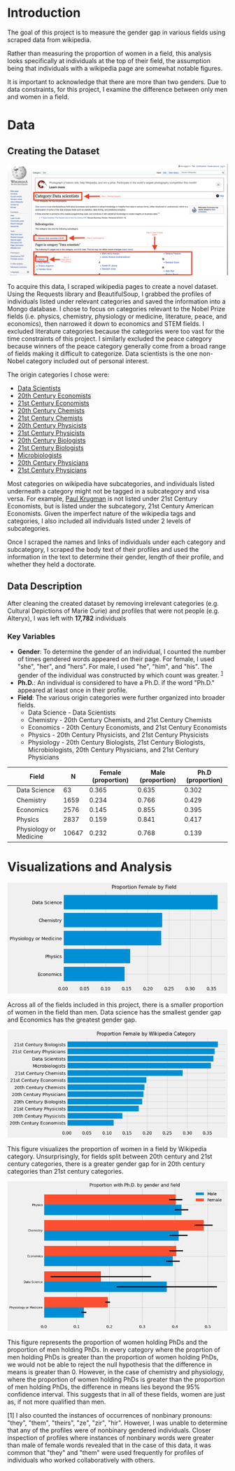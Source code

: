 # Introduction

The goal of this project is to measure the gender gap in various fields using scraped data from wikipedia. 

Rather than measuring the proportion of women in a field, this analysis looks specifically at individuals at the top of their field, the assumption being that individuals with a wikipedia page are somewhat notable figures. 

It is important to acknowledge that there are more than two genders. Due to data constraints, for this project, I examine the difference between only men and women in a field. 


# Data
 
## Creating the Dataset

![alt text](images/Wiki_Scrape.png "Title")

To acquire this data, I scraped wikipedia pages to create a novel dataset. Using the Requests library and BeautifulSoup, I grabbed the profiles of individuals listed under relevant categories and saved the information into a Mongo database. I chose to focus on categories relevant to the Nobel Prize fields (i.e. physics, chemistry, physiology or medicine, literature, peace, and economics), then narrowed it down to economics and STEM fields. I excluded literature categories because the categories were too vast for the time constraints of this project. I similarly excluded the peace category because winners of the peace category generally come from a broad range of fields making it difficult to categorize. Data scientists is the one non-Nobel category included out of personal interest.  

The origin categories I chose were:
- [Data Scientists](https://en.wikipedia.org/wiki/Category:Data_scientists)
- [20th Century Economists](https://en.wikipedia.org/wiki/Category:20th-century_economists)
- [21st Century Economists](https://en.wikipedia.org/wiki/Category:21st-century_economists)
- [20th Century Chemists](https://en.wikipedia.org/wiki/Category:20th-century_chemists)
- [21st Century Chemists](https://en.wikipedia.org/wiki/Category:21st-century_chemists)
- [20th Century Physicists](https://en.wikipedia.org/wiki/Category:20th-century_physicists)
- [21st Century Physicists](https://en.wikipedia.org/wiki/Category:21st-century_physicists)
- [20th Century Biologists](https://en.wikipedia.org/wiki/Category:20th-century_biologists)
- [21st Century Biologists](https://en.wikipedia.org/wiki/Category:21st-century_biologists)
- [Microbiologists ](https://en.wikipedia.org/wiki/Category:Microbiologists)
- [20th Century Physicians](https://en.wikipedia.org/wiki/Category:20th-century_physicians)
- [21st Century Physicians](https://en.wikipedia.org/wiki/Category:21st-century_physicians)

Most categories on wikipedia have subcategories, and individuals listed underneath a category might not be tagged in a subcategory and visa versa. For example, [Paul Krugman](https://en.wikipedia.org/wiki/Paul_Krugman) is not listed under 21st Century Economists, but is listed under the subcategory, 21st Century American Economists. Given the imperfect nature of the wikipedia tags and categories, I also included all individuals listed under 2 levels of subcategories. 

Once I scraped the names and links of individuals under each category and subcategory, I scraped the body text of their profiles and used the information in the text to determine their gender, length of their profile, and whether they held a doctorate. 


## Data Description 
After cleaning the created dataset by removing irrelevant categories (e.g. Cultural Depictions of Marie Curie) and profiles that were not people (e.g. Alteryx), I was left with **17,782** individuals


### Key Variables

- **Gender**: To determine the gender of an individual, I counted the number of times gendered words appeared on their page. For female, I used "she", "her", and "hers". For male, I used "he", "him", and "his". The gender of the individual was constructed by which count was greater. <sup>[1](#foot1)</sup>
- **Ph.D.**: An individual is considered to have a Ph.D. if the word "Ph.D." appeared at least once in their profile. 
- **Field**: The various origin categories were further organized into broader fields. 
    - Data Science - Data Scientists
    - Chemistry - 20th Century Chemists, and 21st Century Chemists
    - Economics - 20th Century Economists, and 21st Century Economists
    - Physics - 20th Century Physicists, and 21st Century Physicists
    - Physiology - 20th Century Biologists, 21st Century Biologists, Microbiologists, 20th Century Physicians, and 21st Century Physicians

|    | Field                  |     N |   Female (proportion) |   Male (proportion) |   Ph.D (proportion) |
|----|------------------------|-------|-----------------------|---------------------|---------------------|
|   | Data Science           |    63 |                 0.365 |               0.635 |               0.302 |
|   | Chemistry              |  1659 |                 0.234 |               0.766 |               0.429 |
|   | Economics              |  2576 |                 0.145 |               0.855 |               0.395 |
|   | Physics                |  2837 |                 0.159 |               0.841 |               0.417 |
|   | Physiology or Medicine | 10647 |                 0.232 |               0.768 |               0.139 |

# Visualizations and Analysis

![alt text](images/PropWomenbyfield.png "Title")

Across all of the fields included in this project, there is a smaller proportion of women in the field than men. Data science has the smallest gender gap and Economics has the greatest gender gap. 


![alt text](images/PropWomenbyCategory.png "Title")

This figure visualizes the proportion of women in a field by Wikipedia category. Unsurprisingly, for fields split between 20th century and 21st century categories, there is a greater gender gap for in 20th century categories than 21st century categories.  


![alt text](images/PropPhD_gender_field.png "Title")

This figure represents the proportion of women holding PhDs and the proportion of men holding PhDs. In every category where the proprtion of men holding PhDs is greater than the proportion of women holding PhDs, we would not be able to reject the null hypothesis that the difference in means is greater than 0. However, in the case of chemistry and physiology, where the proportion of women holding PhDs is greater than the proportion of men holding PhDs, the difference in means lies beyond the 95% confidence interval. This suggests that in all of these fields, women are just as, if not more qualified than men. 




<a name="foot1">[1]</a>  I also counted the instances of occurrences of nonbinary pronouns: "they", "them", "theirs", "ze", "zir", "hir". However, I was unable to determine that any of the profiles were of nonbinary gendered individuals. Closer inspection of profiles where instances of nonbinary words were greater than male of female words revealed that in the case of this data, it was common that "they" and "them" were used frequently for profiles of individuals who worked collaboratively with others. 